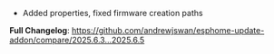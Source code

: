  - Added properties, fixed firmware creation paths

**Full Changelog**: https://github.com/andrewjswan/esphome-update-addon/compare/2025.6.3...2025.6.5